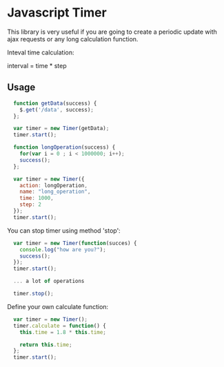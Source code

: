Javascript Timer
===============

This library is very useful if you are going to create a periodic update with
ajax requests or any long calculation function.

Inteval time calculation:

  interval = time * step

Usage
------

```javascript
  function getData(success) {
    $.get('/data', success);
  };

  var timer = new Timer(getData);
  timer.start();
```

```javascript
  function longOperation(success) {
    for(var i = 0 ; i < 1000000; i++);
    success();
  };

  var timer = new Timer({
    action: longOperation,
    name: "long_operation",
    time: 1000,
    step: 2
  });
  timer.start();
```

You can stop timer using method 'stop':

```javascript
  var timer = new Timer(function(succes) {
    console.log("how are you?");
    success();
  });
  timer.start();

  ... a lot of operations

  timer.stop();
```

Define your own calculate function:

```javascript
  var timer = new Timer();
  timer.calculate = function() {
    this.time = 1.8 * this.time;

    return this.time;
  };
  timer.start();
```

